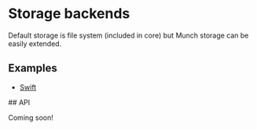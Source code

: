 # Storage backends

Default storage is file system (included in core) but Munch storage can be easily extended.

## Examples

* [Swift](https://github.com/crunchmail/munch-storage-swift)

## API

Coming soon!

